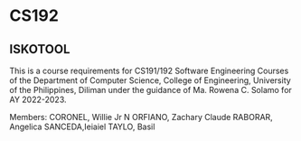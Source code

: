 # CS192

<h2> ISKOTOOL </h2>
This is a course requirements for CS191/192 Software Engineering Courses of the Department of Computer Science, College of Engineering, University of the Philippines, Diliman under the guidance of Ma. Rowena C. Solamo for AY 2022-2023.

Members:
CORONEL, Willie Jr N
ORFIANO, Zachary Claude
RABORAR, Angelica
SANCEDA,Ieiaiel
TAYLO, Basil 
